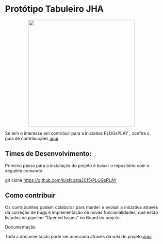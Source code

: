 # Protótipo Tabuleiro JHA
<p align="center"><img src="https://upload.wikimedia.org/wikipedia/commons/thumb/1/1b/Heroesjourney.svg/800px-Heroesjourney.svg.png" width="350px"></p>


Se tem o interesse em contribuir para a iniciativa PLUGsPLAY , confira o guia de contribuições <a href="https://github.com/luisfcosta2015/PLUGsPLAY/wiki/Guia-de-Contribui%C3%A7%C3%B5es">aqui</a>. 

## Times de Desenvolvimento:


Primeiro passo para a instalação do projeto é baixar o repositório com o seguinte comando:

git clone https://github.com/luisfcosta2015/PLUGsPLAY

## Como contribuir

<p align="justify">Os contribuintes podem colaborar para manter e evoluir a iniciativa através da correção de bugs e implementação de novas funcionalidades, que estão listados na pipeline "Opened Issues" no Board do projeto.</p>

Documentação

Toda a documentação pode ser acessada através da wiki do projeto:<a href="https://github.com/luisfcosta2015/PLUGsPLAY/wiki">aqui</a>. 
